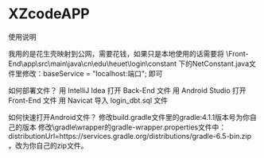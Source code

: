 # XZcodeAPP

使用说明

我用的是花生壳映射到公网，需要花钱，如果只是本地使用的话需要将
\Front-End\app\src\main\java\cn\edu\heuet\login\constant 下的NetConstant.java文件里修改：baseService = "localhost:端口";   即可

如何部署文件？
用 IntelliJ Idea 打开 Back-End 文件
用 Android Studio 打开 Front-End 文件
用 Navicat 导入 login_dbt.sql 文件


如何快速打开Android文件？
修改build.gradle文件里的gradle:4.1.1版本号为你自己的版本
修改\gradle\wrapper的gradle-wrapper.properties文件中：distributionUrl=https\://services.gradle.org/distributions/gradle-6.5-bin.zip ，改为你自己的zip文件。
